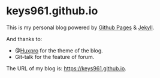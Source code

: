 # keys961.github.io

This is my personal blog powered by [Github Pages](https://pages.github.com/) & [Jekyll](https://jekyllrb.com/).

And thanks to:

- @[Huxpro](https://github.com/Huxpro) for the theme of the blog.
- Git-talk for the feature of forum.

The URL of my blog is: https://keys961.github.io.

